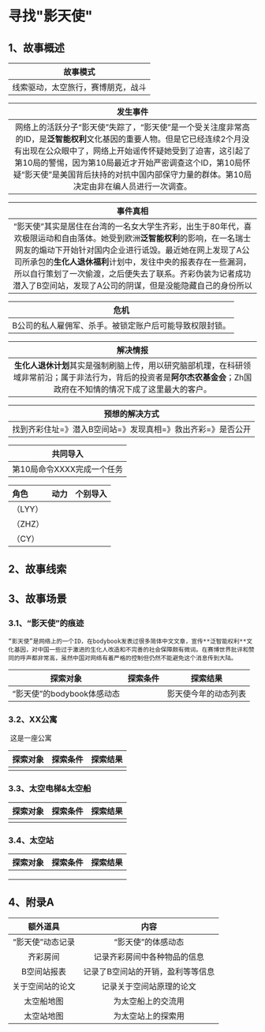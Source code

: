 # 寻找"影天使"

## 1、故事概述

|故事模式|
|:-:|
|线索驱动，太空旅行，赛博朋克，战斗|

|发生事件|
|:-:|
|网络上的活跃分子“影天使”失踪了，“影天使”是一个受关注度非常高的ID，是**泛智能权利**文化基因的重要人物。但是它已经连续2个月没有出现在公众眼中了，网络上开始谣传怀疑她受到了迫害，这引起了第10局的警惕，因为第10局最近才开始严密调查这个ID，第10局怀疑“影天使”是美国背后扶持的对抗中国内部保守力量的群体。第10局决定由非在编人员进行一次调查。|

|事件真相|
|:-:|
|“影天使”其实是居住在台湾的一名女大学生齐彩，出生于80年代，喜欢极限运动和自由落体。她受到欧洲**泛智能权利**的影响，在一名瑞士网友的煽动下开始针对国内企业进行诋毁。最近她在网上发现了A公司所承包的**生化人退休福利**计划中，发往中央的报表存在一些漏洞，所以自行策划了一次偷渡，之后便失去了联系。齐彩伪装为记者成功潜入了B空间站，发现了A公司的阴谋，但是没能隐藏自己的身份所以|

|危机|
|:-:|
|B公司的私人雇佣军、杀手。被锁定账户后可能导致权限封锁。|

|解决情报|
|:-:|
|**生化人退休计划**其实是强制刷脑上传，用以研究脑部机理，在科研领域非常前沿；属于非法行为，背后的投资者是**阿尔杰农基金会**；Zh国政府在不知情的情况下成了这里最大的客户。|

|预想的解决方式|
|:-:|
|找到齐彩住址=》潜入B空间站=》发现真相=》救出齐彩=》是否公开|

|共同导入|
|:-:|
|第10局命令XXXX完成一个任务|

| 角色 | 动力 | 个别导入 |
| :--- | :--- | :------- |
|（LYY）|||
|（ZHZ）|||
|（CY）|||

## 2、故事线索



## 3、故事场景

### 3.1、“影天使”的痕迹

 	“影天使”是网络上的一个ID，在bodybook发表过很多简体中文文章，宣传**泛智能权利**文化基因，对中国一些过于激进的生化人改造和不完善的社会保障颇有微词。在赛博世界批评和赞同的呼声都非常高，虽然中国对网络有着严格的控制但仍然不能避免这个消息传到大陆。 

|探索对象|探索条件|探索结果|
|:-:|:-:|:-:|
|“影天使”的bodybook体感动态||影天使今年的动态列表|



### 3.2、XX公寓

​	这是一座公寓	

|探索对象|探索条件|探索结果|
|:-:|:-:|:-:|
||||

### 3.3、太空电梯&太空船

|探索对象|探索条件|探索结果|
|:-:|:-:|:-:|
||||

### 3.4、太空站

|探索对象|探索条件|探索结果|
|:-:|:-:|:-:|
||||
||||
||||

## 4、附录A

|额外道具|内容|
|:-:|:-:|
|“影天使”动态记录|“影天使”的体感动态|
|齐彩房间|记录齐彩房间中各种物品的信息|
|B空间站报表|记录了B空间站的开销，盈利等等信息|
|关于空间站的论文|记录关于空间站原理的论文|
|太空船地图|为太空船上的交流用|
|太空站地图|为太空站上的探索用|

